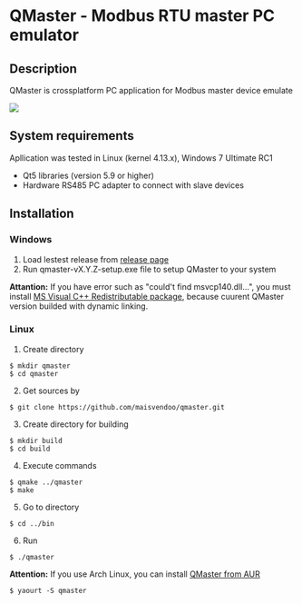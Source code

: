 # QMaster - Modbus RTU master PC emulator

## Description

QMaster is crossplatform PC application for Modbus master device emulate

![](https://habrastorage.org/webt/cu/pi/me/cupimefoxztpq0dgortu4fuo-ka.png)

##  System requirements

Apllication was tested in Linux (kernel 4.13.x), Windows 7 Ultimate RC1 

* Qt5 libraries (version 5.9 or higher)
* Hardware RS485 PC adapter to connect with slave devices

## Installation

### Windows

1. Load lestest release from [release page](https://github.com/maisvendoo/qmaster/releases)
2. Run qmaster-vX.Y.Z-setup.exe file to setup QMaster to your system

**Attantion:** If you have error such as "could't find msvcp140.dll...", you must install [MS Visual C++ Redistributable package](https://www.microsoft.com/en-us/download/details.aspx?id=53587), because cuurent QMaster version builded with dynamic linking.

### Linux

1. Create directory

```
$ mkdir qmaster
$ cd qmaster
```

2. Get sources by

```
$ git clone https://github.com/maisvendoo/qmaster.git
```

3. Create directory for building

```
$ mkdir build
$ cd build
```

4. Execute commands

```
$ qmake ../qmaster
$ make
```

5. Go to directory

```
$ cd ../bin
```

6. Run

```
$ ./qmaster
```

**Attention:** If you use Arch Linux, you can install [QMaster from AUR](https://aur.archlinux.org/packages/qmaster/)

```
$ yaourt -S qmaster
```

